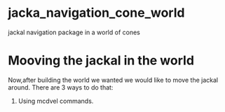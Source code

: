 # jacka_navigation_cone_world
jackal navigation package in a world of cones
# Mooving the jackal in the world
Now,after building the world we wanted we would like to move the jackal around. There are 3 ways to do that:
1. Using mcdvel commands. 


